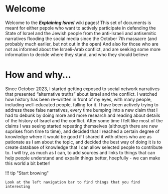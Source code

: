 # Welcome	

Welcome to the ***Explaining Israel*** wiki pages!
This set of documents is meant for either pepole who want to actively participate in defending the State of Israel and the Jewish people from the anti-Israeli and antisemitic narratives flooding the social media since the October 7th massacre (and probably much earlier, but not out in the open)
And also for those who are not as informed about the Israeli-Arab conflict, and are seeking some more information to decide where they stand, and who they should believe

# How and why…
Since October 2023, I started getting exposed to social network narratives that presented “alternative truths” about Israel and the conflict. I watched how history has been re-written in front of my eyes, with many people, including well-educated people, falling for it.
I have been actively trying to address these false narratives, every time bumping into a new claim that I had to debunk by doing more and more research and reading about details of the history of Israel and the conflict. 
After some time I felt like most of the claims I was seeing started repeating themselves (although there are new suprises from time to time), and decided that I reached a certain degree of knowledge where it would be good if I shared it with others who are as pationate as I am about the topic, and decided the best way of doing it is to create database of knowledge that I can allow selected people to contribute to.
I will try, as much as I can, to add sources and links to things that can help people understand and expalin things better, hoepfully - we can make this world a bit better! 

!!! tip "Start browing"

    Look at the left navigation bar to find things that you find interesting


